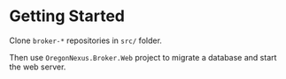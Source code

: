 # Getting Started

Clone ```broker-*``` repositories in ```src/``` folder.

Then use ```OregonNexus.Broker.Web``` project to migrate a database and start the web server.